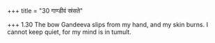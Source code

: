 +++
title = "30 गाण्डीवं स्रंसते"

+++
1.30 The bow Gandeeva slips from my hand, and my skin burns. I cannot
keep quiet, for my mind is in tumult.
